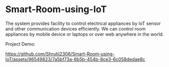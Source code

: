 # Smart-Room-using-IoT
The system provides facility to control electrical appliances by IoT sensor and other communication devices efficiently. We can control room appliances by mobile device or laptops or over web anywhere in the world.


Project Demo:

https://github.com/Shrutii2306/Smart-Room-using-IoT/assets/96549823/7a5bf73a-6b5b-454b-8ce3-6c058dedae8c

